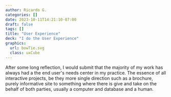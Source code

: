 ```yaml
---
author: Ricardo G.
categories: []
date: 2023-10-11T14:21:10-07:00
draft: false
tags: []
title: "User Experience"
deck: "I do the User Experience"
graphics: 
  url: bowTie.svg
  class: uxCube
---
```

 After some long reflection, I would submit that the majority of my work has always had a the end user's needs center in my practice. The essence of all interactive projects, be they more single direction such as a brochure, purely informative site to something where there is give and take on the behalf of both parties, usually a computer and database and a human.